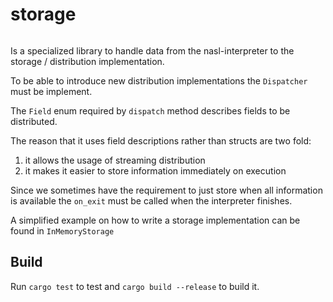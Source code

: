 # storage

```

```


Is a specialized library to handle data from the nasl-interpreter to the storage / distribution implementation.

To be able to introduce new distribution implementations the `Dispatcher` must be implement.

The `Field` enum required by `dispatch` method describes fields to be distributed.

The reason that it uses field descriptions rather than structs are two fold:
1. it allows the usage of streaming distribution
2. it makes it easier to store information immediately on execution

Since we sometimes have the requirement to just store when all information is available the `on_exit` must be called when the interpreter finishes.

A simplified example on how to write a storage implementation can be found in `InMemoryStorage`

## Build

Run `cargo test` to test and `cargo build --release` to build it.

